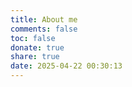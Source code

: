 ```yaml
---
title: About me
comments: false
toc: false
donate: true
share: true
date: 2025-04-22 00:30:13
---
```

